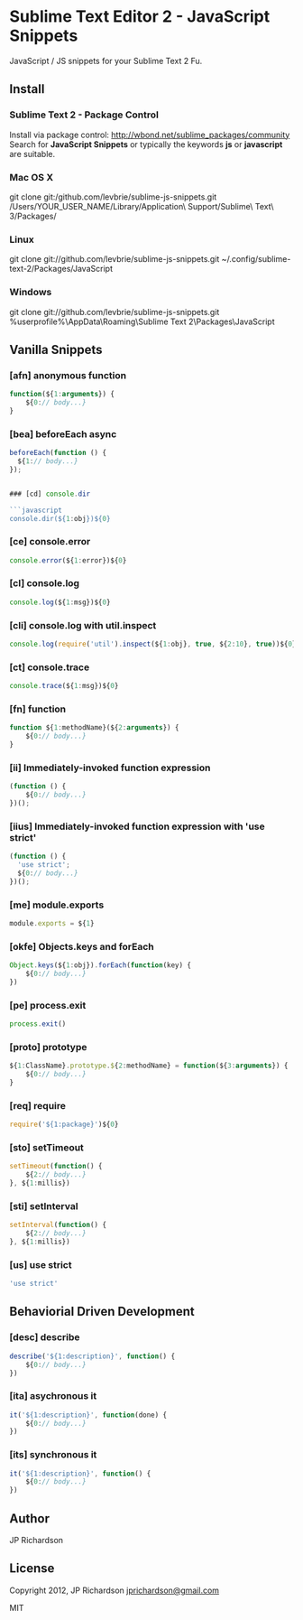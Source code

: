 Sublime Text Editor 2 - JavaScript Snippets
===========================================

JavaScript / JS snippets for your Sublime Text 2 Fu.


Install
-------

### Sublime Text 2 - Package Control

Install via package control: http://wbond.net/sublime_packages/community Search for **JavaScript Snippets** or typically the keywords **js** or **javascript** are suitable.


### Mac OS X

  git clone git:/github.com/levbrie/sublime-js-snippets.git /Users/YOUR_USER_NAME/Library/Application\ Support/Sublime\ Text\ 3/Packages/

### Linux

  git clone git://github.com/levbrie/sublime-js-snippets.git ~/.config/sublime-text-2/Packages/JavaScript


### Windows

  git clone git://github.com/levbrie/sublime-js-snippets.git %userprofile%\AppData\Roaming\Sublime Text 2\Packages\JavaScript



Vanilla Snippets
--------

### [afn] anonymous function

```javascript
function(${1:arguments}) {
	${0:// body...}
}
```

### [bea] beforeEach async

```javascript
beforeEach(function () {
  ${1:// body...}
});


### [cd] console.dir

```javascript
console.dir(${1:obj})${0}
```


### [ce] console.error

```javascript
console.error(${1:error})${0}
```


### [cl] console.log

```javascript
console.log(${1:msg})${0}
```


### [cli] console.log with util.inspect

```javascript
console.log(require('util').inspect(${1:obj}, true, ${2:10}, true))${0}
```


### [ct] console.trace

```javascript
console.trace(${1:msg})${0}
```


### [fn] function

```javascript
function ${1:methodName}(${2:arguments}) {
	${0:// body...}
}
```

### [ii] Immediately-invoked function expression

```javascript
(function () {
	${0:// body...}
})();
```

### [iius] Immediately-invoked function expression with 'use strict'

```javascript
(function () {
  'use strict';
  ${0:// body...}
})();
```

### [me] module.exports

```javascript
module.exports = ${1}
```


### [okfe] Objects.keys and forEach

```js
Object.keys(${1:obj}).forEach(function(key) {
	${0:// body...}
})
```


### [pe] process.exit

```javascript
process.exit()
```


### [proto] prototype

```javascript
${1:ClassName}.prototype.${2:methodName} = function(${3:arguments}) {
	${0:// body...}
}
```


### [req] require

```javascript
require('${1:package}')${0}
```


### [sto] setTimeout

```javascript
setTimeout(function() {
	${2:// body...}
}, ${1:millis})
```


### [sti] setInterval

```javascript
setInterval(function() {
	${2:// body...}
}, ${1:millis})
```


### [us] use strict

```javascript
'use strict'
```



Behaviorial Driven Development
------------------------------

### [desc] describe

```javascript
describe('${1:description}', function() {
	${0:// body...}
})
```


### [ita] asychronous it

```javascript
it('${1:description}', function(done) {
	${0:// body...}
})
```


### [its] synchronous it

```javascript
it('${1:description}', function() {
	${0:// body...}
})
```



Author
------

JP Richardson



License
-------

Copyright 2012, JP Richardson  <jprichardson@gmail.com>

MIT

